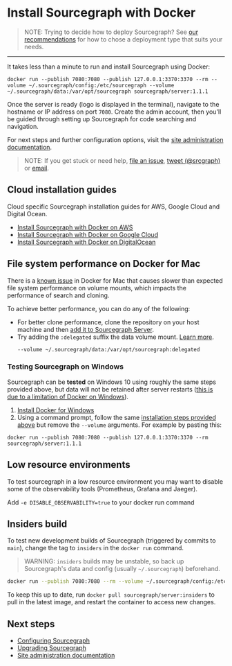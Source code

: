 # Install Sourcegraph with Docker

> NOTE: Trying to decide how to deploy Sourcegraph? See [our recommendations](../index.md) for how to chose a deployment type that suits your needs.

---

It takes less than a minute to run and install Sourcegraph using Docker:

<!--
  DO NOT CHANGE THIS TO A CODEBLOCK.
  We want line breaks for readability, but backslashes to escape them do not work cross-platform.
  This uses line breaks that are rendered but not copy-pasted to the clipboard.
-->

<pre class="pre-wrap start-sourcegraph-command"><code>docker run<span class="virtual-br"></span> --publish 7080:7080 --publish 127.0.0.1:3370:3370 --rm<span class="virtual-br"></span> --volume ~/.sourcegraph/config:/etc/sourcegraph<span class="virtual-br"></span> --volume ~/.sourcegraph/data:/var/opt/sourcegraph<span class="virtual-br"></span> sourcegraph/server:1.1.1</code></pre>

Once the server is ready (logo is displayed in the terminal), navigate to the hostname or IP address on port `7080`.  Create the admin account, then you'll be guided through setting up Sourcegraph for code searching and navigation.

<!--
TODO(ryan): Replace with updated screencast
<p class="container">
  <div style="padding:56.25% 0 0 0;position:relative;">
    <iframe src="https://player.vimeo.com/video/314926561?color=0CB6F4&title=0&byline=0&portrait=0" style="position:absolute;top:0;left:0;width:100%;height:100%;" frameborder="0" webkitallowfullscreen mozallowfullscreen allowfullscreen></iframe>
  </div>
</p>
-->

For next steps and further configuration options, visit the [site administration documentation](../../index.md).

> NOTE: If you get stuck or need help, [file an issue](https://github.com/sourcegraph/sourcegraph/issues/new?&title=Improve+Sourcegraph+quickstart+guide), [tweet (@srcgraph)](https://twitter.com/srcgraph) or [email](mailto:support@sourcegraph.com?subject=Sourcegraph%20quickstart%20guide).

## Cloud installation guides

Cloud specific Sourcegraph installation guides for AWS, Google Cloud and Digital Ocean.

- [Install Sourcegraph with Docker on AWS](../../install/docker/aws.md)
- [Install Sourcegraph with Docker on Google Cloud](../../install/docker/google_cloud.md)
- [Install Sourcegraph with Docker on DigitalOcean](../../install/docker/digitalocean.md)

## File system performance on Docker for Mac

There is a [known issue](https://github.com/docker/for-mac/issues/77) in Docker for Mac that causes slower than expected file system performance on volume mounts, which impacts the performance of search and cloning.

To achieve better performance, you can do any of the following:

- For better clone performance, clone the repository on your host machine and then [add it to Sourcegraph Server](../../repo/add.md#add-repositories-already-cloned-to-disk).
- Try adding the `:delegated` suffix the data volume mount. [Learn more](https://github.com/docker/for-mac/issues/1592).
  ```
  --volume ~/.sourcegraph/data:/var/opt/sourcegraph:delegated
  ```

### Testing Sourcegraph on Windows

Sourcegraph can be **tested** on Windows 10 using roughly the same steps provided above, but data will not be retained after server restarts ([this is due to a limitation of Docker on Windows](https://github.com/docker/for-win/issues/39#issuecomment-371942845)).

1. [Install Docker for Windows](https://docs.docker.com/docker-for-windows/install/)
2. Using a command prompt, follow the same [installation steps provided above](#install-sourcegraph-with-docker) but remove the `--volume` arguments. For example by pasting this:

<pre class="pre-wrap"><code>docker run<span class="virtual-br"></span> --publish 7080:7080 --publish 127.0.0.1:3370:3370 --rm<span class="virtual-br"></span> sourcegraph/server:1.1.1</code></pre>

## Low resource environments

To test sourcegraph in a low resource environment you may want to disable some of the observability tools (Prometheus, Grafana and Jaeger).

Add `-e DISABLE_OBSERVABILITY=true` to your docker run command

## Insiders build

To test new development builds of Sourcegraph (triggered by commits to `main`), change the tag to `insiders` in the `docker run` command.

> WARNING: `insiders` builds may be unstable, so back up Sourcegraph's data and config (usually `~/.sourcegraph`) beforehand.

```bash
docker run --publish 7080:7080 --rm --volume ~/.sourcegraph/config:/etc/sourcegraph --volume ~/.sourcegraph/data:/var/opt/sourcegraph sourcegraph/server:insiders
```

To keep this up to date, run `docker pull sourcegraph/server:insiders` to pull in the latest image, and restart the container to access new changes.

## Next steps

- [Configuring Sourcegraph](../../config/index.md)
- [Upgrading Sourcegraph](../../updates.md)
- [Site administration documentation](../../index.md)
